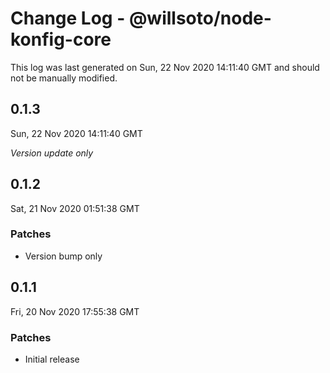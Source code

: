 # Change Log - @willsoto/node-konfig-core

This log was last generated on Sun, 22 Nov 2020 14:11:40 GMT and should not be manually modified.

## 0.1.3
Sun, 22 Nov 2020 14:11:40 GMT

_Version update only_

## 0.1.2
Sat, 21 Nov 2020 01:51:38 GMT

### Patches

- Version bump only

## 0.1.1
Fri, 20 Nov 2020 17:55:38 GMT

### Patches

- Initial release

